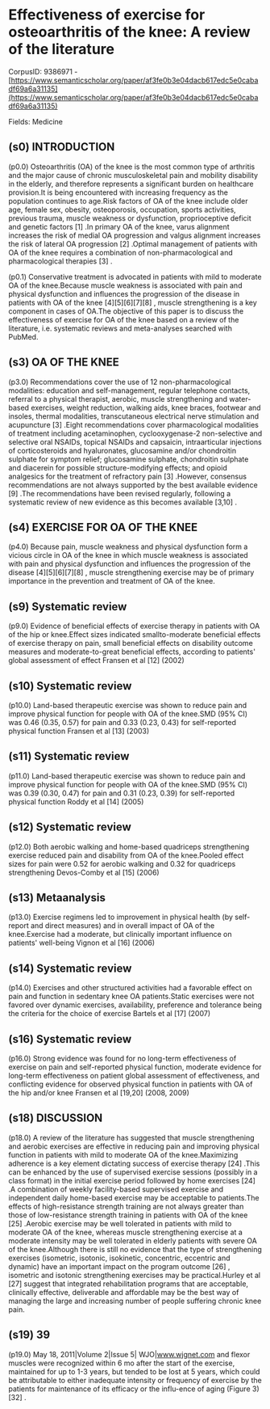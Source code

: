 # Effectiveness of exercise for osteoarthritis of the knee: A review of the literature

CorpusID: 9386971 - [https://www.semanticscholar.org/paper/af3fe0b3e04dacb617edc5e0cabadf69a6a31135](https://www.semanticscholar.org/paper/af3fe0b3e04dacb617edc5e0cabadf69a6a31135)

Fields: Medicine

## (s0) INTRODUCTION
(p0.0) Osteoarthritis (OA) of the knee is the most common type of arthritis and the major cause of chronic musculoskeletal pain and mobility disability in the elderly, and therefore represents a significant burden on healthcare provision.It is being encountered with increasing frequency as the population continues to age.Risk factors of OA of the knee include older age, female sex, obesity, osteoporosis, occupation, sports activities, previous trauma, muscle weakness or dysfunction, proprioceptive deficit and genetic factors [1] .In primary OA of the knee, varus alignment increases the risk of medial OA progression and valgus alignment increases the risk of lateral OA progression [2] .Optimal management of patients with OA of the knee requires a combination of non-pharmacological and pharmacological therapies [3] .

(p0.1) Conservative treatment is advocated in patients with mild to moderate OA of the knee.Because muscle weakness is associated with pain and physical dysfunction and influences the progression of the disease in patients with OA of the knee [4][5][6][7][8] , muscle strengthening is a key component in cases of OA.The objective of this paper is to discuss the effectiveness of exercise for OA of the knee based on a review of the literature, i.e. systematic reviews and meta-analyses searched with PubMed.
## (s3) OA OF THE KNEE
(p3.0) Recommendations cover the use of 12 non-pharmacological modalities: education and self-management, regular telephone contacts, referral to a physical therapist, aerobic, muscle strengthening and water-based exercises, weight reduction, walking aids, knee braces, footwear and insoles, thermal modalities, transcutaneous electrical nerve stimulation and acupuncture [3] .Eight recommendations cover pharmacological modalities of treatment including acetaminophen, cyclooxygenase-2 non-selective and selective oral NSAIDs, topical NSAIDs and capsaicin, intraarticular injections of corticosteroids and hyaluronates, glucosamine and/or chondroitin sulphate for symptom relief; glucosamine sulphate, chondroitin sulphate and diacerein for possible structure-modifying effects; and opioid analgesics for the treatment of refractory pain [3] .However, consensus recommendations are not always supported by the best available evidence [9] .The recommendations have been revised regularly, following a systematic review of new evidence as this becomes available [3,10] .
## (s4) EXERCISE FOR OA OF THE KNEE
(p4.0) Because pain, muscle weakness and physical dysfunction form a vicious circle in OA of the knee in which muscle weakness is associated with pain and physical dysfunction and influences the progression of the disease [4][5][6][7][8] , muscle strengthening exercise may be of primary importance in the prevention and treatment of OA of the knee.
## (s9) Systematic review
(p9.0) Evidence of beneficial effects of exercise therapy in patients with OA of the hip or knee.Effect sizes indicated smallto-moderate beneficial effects of exercise therapy on pain, small beneficial effects on disability outcome measures and moderate-to-great beneficial effects, according to patients' global assessment of effect Fransen et al [12] (2002)
## (s10) Systematic review
(p10.0) Land-based therapeutic exercise was shown to reduce pain and improve physical function for people with OA of the knee.SMD (95% CI) was 0.46 (0.35, 0.57) for pain and 0.33 (0.23, 0.43) for self-reported physical function Fransen et al [13] (2003)
## (s11) Systematic review
(p11.0) Land-based therapeutic exercise was shown to reduce pain and improve physical function for people with OA of the knee.SMD (95% CI) was 0.39 (0.30, 0.47) for pain and 0.31 (0.23, 0.39) for self-reported physical function Roddy et al [14] (2005)
## (s12) Systematic review
(p12.0) Both aerobic walking and home-based quadriceps strengthening exercise reduced pain and disability from OA of the knee.Pooled effect sizes for pain were 0.52 for aerobic walking and 0.32 for quadriceps strengthening Devos-Comby et al [15] (2006)
## (s13) Metaanalysis
(p13.0) Exercise regimens led to improvement in physical health (by self-report and direct measures) and in overall impact of OA of the knee.Exercise had a moderate, but clinically important influence on patients' well-being Vignon et al [16] (2006)
## (s14) Systematic review
(p14.0) Exercises and other structured activities had a favorable effect on pain and function in sedentary knee OA patients.Static exercises were not favored over dynamic exercises, availability, preference and tolerance being the criteria for the choice of exercise Bartels et al [17] (2007)
## (s16) Systematic review
(p16.0) Strong evidence was found for no long-term effectiveness of exercise on pain and self-reported physical function, moderate evidence for long-term effectiveness on patient global assessment of effectiveness, and conflicting evidence for observed physical function in patients with OA of the hip and/or knee Fransen et al [19,20] (2008, 2009)
## (s18) DISCUSSION
(p18.0) A review of the literature has suggested that muscle strengthening and aerobic exercises are effective in reducing pain and improving physical function in patients with mild to moderate OA of the knee.Maximizing adherence is a key element dictating success of exercise therapy [24] .This can be enhanced by the use of supervised exercise sessions (possibly in a class format) in the initial exercise period followed by home exercises [24] .A combination of weekly facility-based supervised exercise and independent daily home-based exercise may be acceptable to patients.The effects of high-resistance strength training are not always greater than those of low-resistance strength training in patients with OA of the knee [25] .Aerobic exercise may be well tolerated in patients with mild to moderate OA of the knee, whereas muscle strengthening exercise at a moderate intensity may be well tolerated in elderly patients with severe OA of the knee.Although there is still no evidence that the type of strengthening exercises (isometric, isotonic, isokinetic, concentric, eccentric and dynamic) have an important impact on the program outcome [26] , isometric and isotonic strengthening exercises may be practical.Hurley et al [27] suggest that integrated rehabilitation programs that are acceptable, clinically effective, deliverable and affordable may be the best way of managing the large and increasing number of people suffering chronic knee pain.
## (s19) 39
(p19.0) May 18, 2011|Volume 2|Issue 5| WJO|www.wjgnet.com and flexor muscles were recognized within 6 mo after the start of the exercise, maintained for up to 1-3 years, but tended to be lost at 5 years, which could be attributable to either inadequate intensity or frequency of exercise by the patients for maintenance of its efficacy or the influ-ence of aging (Figure 3) [32] .
